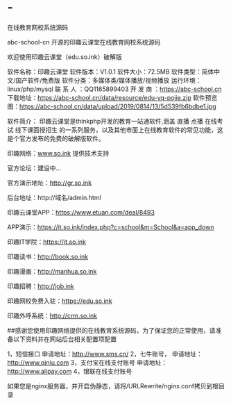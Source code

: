 # -
在线教育网校系统源码

abc-school-cn
开源的印趣云课堂在线教育网校系统源码

﻿欢迎使用印趣云课堂（edu.so.ink）破解版

软件名称：印趣云课堂 软件版本：V1.0.1 软件大小：72.5MB 软件类型：简体中文/国产软件/免费版 软件分类：多媒体类/媒体播放/视频播放 运行环境：linux/php/mysql 联 系 人 ：QQ1165899403 开 发 商 ：https://abc-school.cn 下载地址：https://abc-school.cn/data/resource/edu-yq-pojie.zip 软件预览图：https://abc-school.cn/data/upload/2019/0814/13/5d539fb6bdbe1.jpg

软件简介： 印趣云课堂是thinkphp开发的教育一站通软件,涵盖 直播 点播 在线考试 线下课面授招生 的一系列服务，以及其他市面上在线教育软件的常见功能，这是个官方发布的免费的破解版软件。

印趣网络：www.so.ink 提供技术支持

官方论坛：建设中...

官方演示地址：http://gr.so.ink

后台地址：http://域名/admin.html

印趣云课堂APP：https://www.etuan.com/deal/8493

APP演示：https://it.so.ink/index.php?c=school&m=School&a=app_down

印趣IT学院：https://it.so.ink

印趣读书：http://book.so.ink

印趣漫画：http://manhua.so.ink

印趣招聘：http://job.ink

印趣网校免费入驻：https://edu.so.ink

印趣外呼系统：http://crm.so.ink

##感谢您使用印趣网络提供的在线教育系统源码，为了保证您的正常使用，请准备以下资料并在网站后台相关配置项配置

1，短信接口 申请地址：http://www.sms.cn/ 2，七牛账号， 申请地址：http://www.qiniu.com 3，支付宝在线支付账号 申请地址：http://www.alipay.com 4，银联在线支付账号

如果您是nginx服务器，并开启伪静态，请将/URLRewrite/nginx.conf拷贝到根目录
